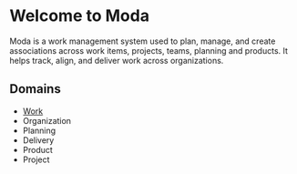 # Welcome to Moda
Moda is a work management system used to plan, manage, and create associations across work items, projects, teams, planning and products.  It helps track, align, and deliver work across organizations.

## Domains
- [Work](Work.md)
- Organization
- Planning
- Delivery
- Product
- Project